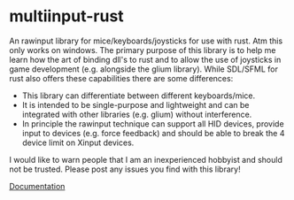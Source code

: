 # multiinput-rust
An rawinput library for mice/keyboards/joysticks for use with rust. Atm this only works on windows. The primary purpose of this library is to help me learn how the art of binding dll's to rust and to allow the use of joysticks in game development (e.g. alongside the glium library). While SDL/SFML for rust also offers these capabilities there are some differences:

* This library can differentiate between different keyboards/mice.
* It is intended to be single-purpose and lightweight and can be integrated with other libraries (e.g. glium) without interference.
* In principle the rawinput technique can support all HID devices, provide input to devices (e.g. force feedback) and should be able to break the 4 device limit on Xinput devices.

I would like to warn people that I am an inexperienced hobbyist and should not be trusted. Please post any issues you find with this library!

[Documentation](http://jonesey13.github.io/multiinput-rust/doc/multiinput/index.html)
